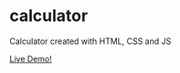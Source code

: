 # calculator
Calculator created with HTML, CSS and JS

[Live Demo!](https://nicolastrucco.github.io/calculator/)
